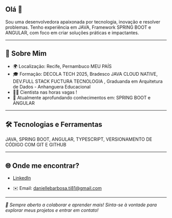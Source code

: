 ## Olá 👋


Sou uma desenvolvedora apaixonada por tecnologia, inovação e resolver problemas. Tenho experiência em JAVA, Framework SPRING BOOT e ANGULAR, com foco em criar soluções práticas e impactantes.

---

## 🚀 Sobre Mim

- 🌍 Localização: Recife, Pernambuco MEU PAÍS 
- 🎓 Formação: DECOLA TECH 2025, Bradesco JAVA CLOUD NATIVE, DEV.FULL STACK FUCTURA TECNOLOGIA , Graduanda em Arquitetura de Dados - Anhanguera Educacional
- 🚀😊 Cientista nas horas vagas ! 
- 🌱 Atualmente aprofundando conhecimentos em: SPRING BOOT e ANGULAR



---

## 🛠️ Tecnologias e Ferramentas

JAVA,
SPRING BOOT,
ANGULAR,
TYPESCRIPT,
VERSIONAMENTO DE CÓDIGO COM GIT E GITHUB 

---


## 🌐 Onde me encontrar?

- [LinkedIn](https://www.linkedin.com/in/danielle-barbosa-dev-java)  

- ✉️ Email: daniellebarbosa.ti81@gmail.com

---

*🚀 Sempre aberto a colaborar e aprender mais! Sinta-se à vontade para explorar meus projetos e entrar em contato!*




